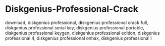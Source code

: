 # Diskgenius-Professional-Crack
 download, diskgenius professional, diskgenius professional crack full, diskgenius professional serial key, diskgenius professional portable, diskgenius professional keygen, diskgenius professional edition, diskgenius professional 4, diskgenius professional onhax, diskgenius professional l
